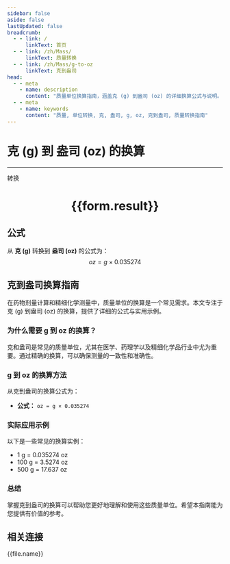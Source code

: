 ```yaml
---
sidebar: false
aside: false
lastUpdated: false
breadcrumb:
  - - link: /
      linkText: 首页
  - - link: /zh/Mass/
      linkText: 质量转换
  - - link: /zh/Mass/g-to-oz
      linkText: 克到盎司
head:
  - - meta
    - name: description
      content: "质量单位换算指南，涵盖克 (g) 到盎司 (oz) 的详细换算公式与说明。"
  - - meta
    - name: keywords
      content: "质量, 单位转换, 克, 盎司, g, oz, 克到盎司, 质量转换指南"
---
```

# 克 (g) 到 盎司 (oz) 的换算
---
<script setup>
import { onMounted, reactive, inject, ref } from 'vue'
import { NButton, NForm, NFormItem, NInput, NInputNumber, NSelect, NCard, useMessage,NGrid ,NGi } from 'naive-ui'
import { defineClientComponent } from 'vitepress'
import { Mass } from '../../files';

const convert = inject('convert')

const form = reactive({
  number: null,
  result: '',
})

const convertHandler = () => {
  if (form.number !== null && !isNaN(form.number)) {
    const convertedValue = parseFloat(form.number) * 0.035274
    form.result = `${form.number}g = ${convertedValue.toFixed(4)}oz`
  } else {
    form.result = '请输入有效的数值。'
  }
}
</script>

<n-form size="large" :model="form">
  <n-form-item label="克 (g)">
    <n-input-number v-model:value="form.number" placeholder="输入克" style="width: 100%" />
  </n-form-item>
  <n-form-item>
    <n-button type="primary" @click="convertHandler" block>转换</n-button>
  </n-form-item>
</n-form>

<n-card  embedded :bordered="false" hoverable>
  <div  style="text-align:center">
    <h1>{{form.result}}</h1>
  </div>
</n-card>

## 公式

从 **克 (g)** 转换到 **盎司 (oz)** 的公式为：
$$ oz = g \times 0.035274 $$

## 克到盎司换算指南

在药物剂量计算和精细化学测量中，质量单位的换算是一个常见需求。本文专注于克 (g) 到盎司 (oz) 的换算，提供了详细的公式与实用示例。

### 为什么需要 g 到 oz 的换算？

克和盎司是常见的质量单位，尤其在医学、药理学以及精细化学品行业中尤为重要。通过精确的换算，可以确保测量的一致性和准确性。

### g 到 oz 的换算方法

从克到盎司的换算公式为：

- **公式：** `oz = g × 0.035274`

### 实际应用示例

以下是一些常见的换算实例：

- 1 g = 0.035274 oz
- 100 g = 3.5274 oz
- 500 g = 17.637 oz

### 总结

掌握克到盎司的换算可以帮助您更好地理解和使用这些质量单位。希望本指南能为您提供有价值的参考。

## 相关连接
<n-grid x-gap="12" :cols="4">
  <n-gi v-for="(file, index) in Mass" :key="index">
    <n-button
      text
      tag="a"
      :href="file.path"
      type="primary"
    >
      {{file.name}}
    </n-button>
  </n-gi>
</n-grid>